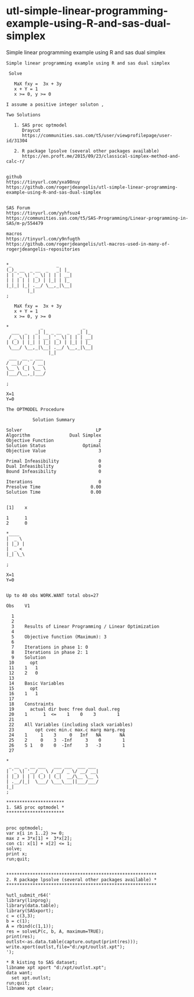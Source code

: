 # utl-simple-linear-programming-example-using-R-and-sas-dual-simplex
Simple linear programming example using R and sas dual simplex

    Simple linear programming example using R and sas dual simplex

     Solve

       MaX fxy =  3x + 3y
       x + Y = 1
       x >= 0, y >= 0

    I assume a positive integer soluton ,

    Two Solutions

       1. SAS proc optmodel
          Draycut
          https://communities.sas.com/t5/user/viewprofilepage/user-id/31304

       2. R package lpsolve (several other packages available)
          https://en.proft.me/2015/09/23/classical-simplex-method-and-calc-r/


    github
    https://tinyurl.com/yxa98nuy
    https://github.com/rogerjdeangelis/utl-simple-linear-programming-example-using-R-and-sas-dual-simplex


    SAS Forum
    https://tinyurl.com/yyhfsuz4
    https://communities.sas.com/t5/SAS-Programming/Linear-programming-in-SAS/m-p/554479

    macros
    https://tinyurl.com/y9nfugth
    https://github.com/rogerjdeangelis/utl-macros-used-in-many-of-rogerjdeangelis-repositories


    *_                 _
    (_)_ __  _ __  _   _| |_
    | | '_ \| '_ \| | | | __|
    | | | | | |_) | |_| | |_
    |_|_| |_| .__/ \__,_|\__|
            |_|
    ;

       MaX fxy =  3x + 3y
       x + Y = 1
       x >= 0, y >= 0

    *            _               _
      ___  _   _| |_ _ __  _   _| |_
     / _ \| | | | __| '_ \| | | | __|
    | (_) | |_| | |_| |_) | |_| | |_
     \___/ \__,_|\__| .__/ \__,_|\__|
                    |_|
     ___  __ _ ___
    / __|/ _` / __|
    \__ \ (_| \__ \
    |___/\__,_|___/

    ;

    X=1
    Y=0

    The OPTMODEL Procedure

              Solution Summary

    Solver                            LP
    Algorithm               Dual Simplex
    Objective Function                 z
    Solution Status              Optimal
    Objective Value                    3

    Primal Infeasibility               0
    Dual Infeasibility                 0
    Bound Infeasibility                0

    Iterations                         0
    Presolve Time                   0.00
    Solution Time                   0.00


    [1]    x

    1      1
    2      0

    *____
    |  _ \
    | |_) |
    |  _ <
    |_| \_\

    ;

    X=1
    Y=0


    Up to 40 obs WORK.WANT total obs=27

    Obs    V1

      1
      2
      3    Results of Linear Programming / Linear Optimization
      4
      5    Objective function (Maximum): 3
      6
      7    Iterations in phase 1: 0
      8    Iterations in phase 2: 1
      9    Solution
     10      opt
     11    1   1
     12    2   0
     13
     14    Basic Variables
     15      opt
     16    1   1
     17
     18    Constraints
     19      actual dir bvec free dual dual.reg
     20    1      1  <=    1    0    3        1
     21
     22    All Variables (including slack variables)
     23        opt cvec min.c max.c marg marg.reg
     24    1     1    3     0   Inf   NA       NA
     25    2     0    3  -Inf     3    0        1
     26    S 1   0    0  -Inf     3   -3        1
     27

    *
     _ __  _ __ ___   ___ ___  ___ ___
    | '_ \| '__/ _ \ / __/ _ \/ __/ __|
    | |_) | | | (_) | (_|  __/\__ \__ \
    | .__/|_|  \___/ \___\___||___/___/
    |_|
    ;

    **********************
    1. SAS proc optmodel *
    **********************


    proc optmodel;
    var x{i in 1..2} >= 0;
    max z = 3*x[1] +  3*x[2];
    con c1: x[1] + x[2] <= 1;
    solve;
    print x;
    run;quit;


    *********************************************************
    2. R package lpsolve (several other packages available) *
    *********************************************************

    %utl_submit_r64('
    library(linprog);
    library(data.table);
    library(SASxport);
    c = c(3,3);
    b = c(1);
    A = rbind(c(1,1));
    res = solveLP(c, b, A, maximum=TRUE);
    print(res);
    outlst<-as.data.table(capture.output(print(res)));
    write.xport(outlst,file="d:/xpt/outlst.xpt");
    ');

    * R kisting to SAS dataset;
    libname xpt xport "d:/xpt/outlst.xpt";
    data want;
      set xpt.outlst;
    run;quit;
    libname xpt clear;



